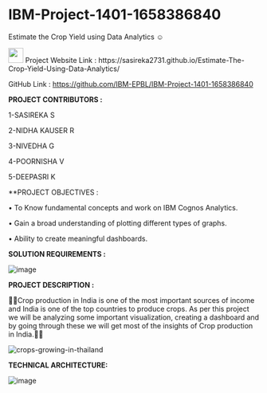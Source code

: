 # IBM-Project-1401-1658386840
Estimate the Crop Yield using Data Analytics
☺

 <img src="https://raw.githubusercontent.com/MartinHeinz/MartinHeinz/master/wave.gif" width="30px">
Project Website Link :
https://sasireka2731.github.io/Estimate-The-Crop-Yield-Using-Data-Analytics/

GitHub Link :
https://github.com/IBM-EPBL/IBM-Project-1401-1658386840


**PROJECT CONTRIBUTORS :**


  1-SASIREKA S

  2-NIDHA KAUSER R

  3-NIVEDHA G

  4-POORNISHA V

  5-DEEPASRI K



**PROJECT OBJECTIVES :


•	To Know fundamental concepts and work on IBM Cognos Analytics.

•	Gain a broad understanding of plotting different types of graphs.

•	Ability to create meaningful dashboards.

**SOLUTION REQUIREMENTS :**

![image](https://user-images.githubusercontent.com/111339599/196188706-595bd7ae-39ac-4362-ae9e-154d62be8b74.png)




**PROJECT DESCRIPTION :**

🌱🌾Crop production in India is one of the most important sources of income and India is one of the top countries to produce crops. As per this project we will be analyzing some important visualization, creating a dashboard and by going through these we will get most of the insights of Crop production in India.🌾🌱


![crops-growing-in-thailand](https://user-images.githubusercontent.com/111339599/195016514-24efecef-255c-4aa8-b8f9-bebb000b015b.jpg)





**TECHNICAL ARCHITECTURE:**


![image](https://user-images.githubusercontent.com/111339599/195016970-b3192ada-18a0-491f-8296-440914ca0abf.png)
